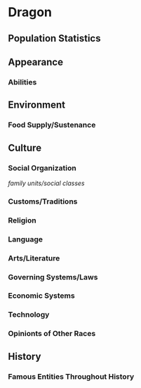 # Dragon

## Population Statistics

## Appearance

### Abilities

## Environment

### Food Supply/Sustenance

## Culture

### Social Organization

_family units/social classes_

### Customs/Traditions

### Religion

### Language

### Arts/Literature

### Governing Systems/Laws

### Economic Systems

### Technology

### Opinionts of Other Races

## History

### Famous Entities Throughout History
